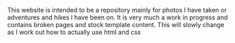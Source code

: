 This website is intended to be a repository mainly for photos I have taken or adventures and hikes I have been on. It is very much a work in progress and contains broken pages and stock template content. This will slowly change as I work out how to actually use html and css
